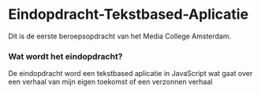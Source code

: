 # Eindopdracht-Tekstbased-Aplicatie
Dit is de eerste beroepsopdracht van het Media College Amsterdam.

### Wat wordt het eindopdracht?
De eindopdracht word een tekstbased aplicatie in JavaScript wat gaat over een verhaal van mijn eigen toekomst of een verzonnen verhaal
